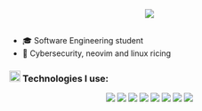 

<div align="center">
<img src="https://64.media.tumblr.com/4ac57db98021ffd3a4e6717dee097802/aa44282323a3c36a-66/s500x750/727356ce2f1c9fdf07998fcd735c32d83e30f05d.gif"/>
</div><br>

- :mortar_board: Software Engineering student
- 💜 Cybersecurity, neovim and linux ricing


<!---
- 🌌 El Psy Congroo
- 🫡 I can learn anything
- ⌛ Milestone
- 🦅 Wings
- ?
- ?

![x](https://komarev.com/ghpvc/?username=s4hlo&color=grey)
↴

[Try Harder}
[brag]
-->

<h3> 
  <img src="https://github.com/Tarikul-Islam-Anik/Animated-Fluent-Emojis/blob/master/Emojis/Travel%20and%20places/Cloud%20with%20Rain.png" width="20" height="20" /> Technologies I use:
</h3>
<div align="center">
  <img src="https://img.shields.io/badge/Typescript-24273a?logo=typescript&style=for-the-badge&logoColor=3776AB">
  <img src="https://img.shields.io/badge/Node.js-24273a?logo=node.js&style=for-the-badge&logoColor=43853D">
  <img src="https://img.shields.io/badge/React-24273a?logo=react&style=for-the-badge&logoColor=61dbfb">
  <img src="https://img.shields.io/badge/Neovim-24273a?logo=neovim&style=for-the-badge&logoColor=5ec452">
  <img src="https://img.shields.io/badge/linux-24273a?logo=linux&style=for-the-badge&logoColor=3284db"/>
  <img src="https://img.shields.io/badge/Python-24273a?logo=python&style=for-the-badge&logoColor=3776AB"/>
  <img src="https://img.shields.io/badge/bash-24273a?logo=gnu-bash&logoColor=fff&style=for-the-badge"/>
  <img src="https://img.shields.io/badge/PostgreSQL-24273a?logo=postgresql&style=for-the-badge&logoColor=3776AB">
</div>

